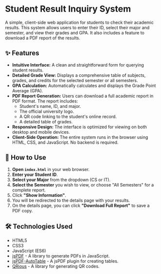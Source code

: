 # Student Result Inquiry System

A simple, client-side web application for students to check their academic results. This system allows users to enter their ID, select their major and semester, and view their grades and GPA. It also includes a feature to download a PDF report of the results.

## ✨ Features

- **Intuitive Interface:** A clean and straightforward form for querying student results.
- **Detailed Grade View:** Displays a comprehensive table of subjects, grades, and credits for the selected semester or all semesters.
- **GPA Calculation:** Automatically calculates and displays the Grade Point Average (GPA).
- **PDF Report Generation:** Users can download a full academic report in PDF format. The report includes:
    - Student's name, ID, and major.
    - The official university logo.
    - A QR code linking to the student's online record.
    - A detailed table of grades.
- **Responsive Design:** The interface is optimized for viewing on both desktop and mobile devices.
- **Client-Side Operation:** The entire system runs in the browser using HTML, CSS, and JavaScript. No backend is required.

## 🚀 How to Use

1.  **Open `index.html`** in your web browser.
2.  **Enter your Student ID**.
3.  **Select your Major** from the dropdown (CS or IT).
4.  **Select the Semester** you wish to view, or choose "All Semesters" for a complete report.
5.  Click **"Show Information"**.
6.  You will be redirected to the details page with your results.
7.  On the details page, you can click **"Download Full Report"** to save a PDF copy.

## 🛠️ Technologies Used

- HTML5
- CSS3
- JavaScript (ES6)
- [jsPDF](https://github.com/parallax/jsPDF) - A library to generate PDFs in JavaScript.
- [jsPDF-AutoTable](https://github.com/simonbengtsson/jsPDF-AutoTable) - A jsPDF plugin for creating tables.
- [QRious](https://github.com/neocotic/qrious) - A library for generating QR codes.